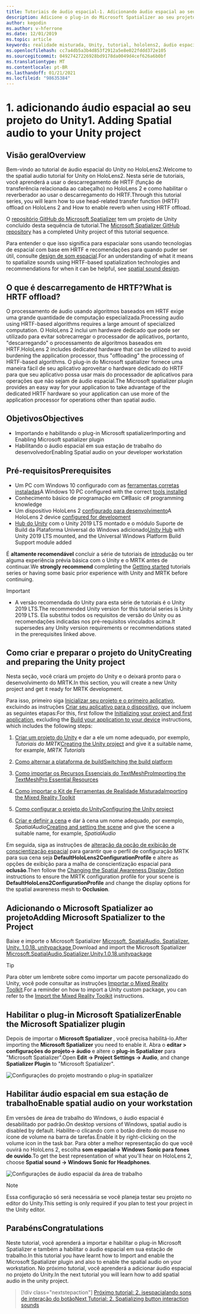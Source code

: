 ```yaml
---
title: Tutoriais de áudio espacial-1. Adicionando áudio espacial ao seu projeto
description: Adicione o plug-in do Microsoft Spatializer ao seu projeto do Unity para acessar o descarregamento de hardware do HoloLens 2 HRTF.
author: kegodin
ms.author: v-hferrone
ms.date: 12/01/2019
ms.topic: article
keywords: realidade misturada, Unity, tutorial, hololens2, áudio espacial, MRTK, kit de ferramentas de realidade mista, UWP, Windows 10, HRTF, função de transferência relacionada ao cabeçalho, reverberação, Microsoft Spatializer
ms.openlocfilehash: cc7a4db5a3b4d853f2912a5e8e022fddd372e105
ms.sourcegitcommit: 04927427226928bd9178da0049d4cef626a6b0bf
ms.translationtype: MT
ms.contentlocale: pt-BR
ms.lasthandoff: 01/21/2021
ms.locfileid: "98635384"
---
```

# <a name="1-adding-spatial-audio-to-your-unity-project"></a><span data-ttu-id="1e9a2-105">1. adicionando áudio espacial ao seu projeto do Unity</span><span class="sxs-lookup"><span data-stu-id="1e9a2-105">1. Adding Spatial audio to your Unity project</span></span>

## <a name="overview"></a><span data-ttu-id="1e9a2-106">Visão geral</span><span class="sxs-lookup"><span data-stu-id="1e9a2-106">Overview</span></span>

<span data-ttu-id="1e9a2-107">Bem-vindo ao tutorial de áudio espacial do Unity no HoloLens2.</span><span class="sxs-lookup"><span data-stu-id="1e9a2-107">Welcome to the spatial audio tutorial for Unity on HoloLens2.</span></span> <span data-ttu-id="1e9a2-108">Nesta série de tutoriais, você aprenderá a usar o descarregamento de HRTF (função de transferência relacionada ao cabeçalho) no HoloLens 2 e como habilitar o reverberador ao usar o descarregamento do HRTF.</span><span class="sxs-lookup"><span data-stu-id="1e9a2-108">Through this tutorial series, you will learn how to use head-related transfer function (HRTF) offload on HoloLens 2 and How to enable reverb when using HRTF offload.</span></span>

<span data-ttu-id="1e9a2-109">O [repositório GitHub do Microsoft Spatializer](https://github.com/microsoft/spatialaudio-unity) tem um projeto de Unity concluído desta sequência de tutorial.</span><span class="sxs-lookup"><span data-stu-id="1e9a2-109">The [Microsoft Spatializer GitHub repository](https://github.com/microsoft/spatialaudio-unity) has a completed Unity project of this tutorial sequence.</span></span>

<span data-ttu-id="1e9a2-110">Para entender o que isso significa para espacialar sons usando tecnologias de espacial com base em HRTF e recomendações para quando puder ser útil, consulte [design de som espacial](/windows/mixed-reality/spatial-sound-design).</span><span class="sxs-lookup"><span data-stu-id="1e9a2-110">For an understanding of what it means to spatialize sounds using HRTF-based spatialization technologies and recommendations for when it can be helpful, see [spatial sound design](/windows/mixed-reality/spatial-sound-design).</span></span>

## <a name="what-is-hrtf-offload"></a><span data-ttu-id="1e9a2-111">O que é descarregamento de HRTF?</span><span class="sxs-lookup"><span data-stu-id="1e9a2-111">What is HRTF offload?</span></span>

<span data-ttu-id="1e9a2-112">O processamento de áudio usando algoritmos baseados em HRTF exige uma grande quantidade de computação especializada.</span><span class="sxs-lookup"><span data-stu-id="1e9a2-112">Processing audio using HRTF-based algorithms requires a large amount of specialized computation.</span></span> <span data-ttu-id="1e9a2-113">O HoloLens 2 inclui um hardware dedicado que pode ser utilizado para evitar sobrecarregar o processador de aplicativos, portanto, "descarregando" o processamento de algoritmos baseados em HRTF.</span><span class="sxs-lookup"><span data-stu-id="1e9a2-113">HoloLens 2 includes dedicated hardware that can be utilized to avoid burdening the application processor, thus "offloading" the processing of HRTF-based algorithms.</span></span>  <span data-ttu-id="1e9a2-114">O plug-in do Microsoft spatializer fornece uma maneira fácil de seu aplicativo aproveitar o hardware dedicado do HRTF para que seu aplicativo possa usar mais do processador de aplicativos para operações que não sejam de áudio espacial.</span><span class="sxs-lookup"><span data-stu-id="1e9a2-114">The Microsoft spatializer plugin provides an easy way for your application to take advantage of the dedicated HRTF hardware so your application can use more of the application processor for operations other than spatial audio.</span></span>

## <a name="objectives"></a><span data-ttu-id="1e9a2-115">Objetivos</span><span class="sxs-lookup"><span data-stu-id="1e9a2-115">Objectives</span></span>

* <span data-ttu-id="1e9a2-116">Importando e habilitando o plug-in Microsoft spatializer</span><span class="sxs-lookup"><span data-stu-id="1e9a2-116">Importing and Enabling Microsoft spatializer plugin</span></span>
* <span data-ttu-id="1e9a2-117">Habilitando o áudio espacial em sua estação de trabalho do desenvolvedor</span><span class="sxs-lookup"><span data-stu-id="1e9a2-117">Enabling Spatial audio on your developer workstation</span></span>

## <a name="prerequisites"></a><span data-ttu-id="1e9a2-118">Pré-requisitos</span><span class="sxs-lookup"><span data-stu-id="1e9a2-118">Prerequisites</span></span>

* <span data-ttu-id="1e9a2-119">Um PC com Windows 10 configurado com as [ferramentas corretas instaladas](../../install-the-tools.md)</span><span class="sxs-lookup"><span data-stu-id="1e9a2-119">A Windows 10 PC configured with the correct [tools installed](../../install-the-tools.md)</span></span>
* <span data-ttu-id="1e9a2-120">Conhecimento básico de programação em C#</span><span class="sxs-lookup"><span data-stu-id="1e9a2-120">Basic c# programming knowledge</span></span>
* <span data-ttu-id="1e9a2-121">Um dispositivo HoloLens 2 [configurado para desenvolvimento](../../platform-capabilities-and-apis/using-visual-studio.md#enabling-developer-mode)</span><span class="sxs-lookup"><span data-stu-id="1e9a2-121">A HoloLens 2 device [configured for development](../../platform-capabilities-and-apis/using-visual-studio.md#enabling-developer-mode)</span></span>
* <span data-ttu-id="1e9a2-122"><a href="https://docs.unity3d.com/Manual/GettingStartedInstallingHub.html" target="_blank">Hub do Unity</a> com o Unity 2019 LTS montado e o módulo Suporte de Build da Plataforma Universal do Windows adicionado</span><span class="sxs-lookup"><span data-stu-id="1e9a2-122"><a href="https://docs.unity3d.com/Manual/GettingStartedInstallingHub.html" target="_blank">Unity Hub</a> with Unity 2019 LTS mounted, and the Universal Windows Platform Build Support module added</span></span>

<span data-ttu-id="1e9a2-123">É **altamente recomendável** concluir a série de tutoriais de [introdução](mr-learning-base-01.md) ou ter alguma experiência prévia básica com o Unity e o MRTK antes de continuar.</span><span class="sxs-lookup"><span data-stu-id="1e9a2-123">We **strongly recommend** completing the [Getting started](mr-learning-base-01.md) tutorials series or having some basic prior experience with Unity and MRTK before continuing.</span></span>

> [!IMPORTANT]
>
> * <span data-ttu-id="1e9a2-124">A versão recomendada do Unity para esta série de tutoriais é o Unity 2019 LTS.</span><span class="sxs-lookup"><span data-stu-id="1e9a2-124">The recommended Unity version for this tutorial series is Unity 2019 LTS.</span></span> <span data-ttu-id="1e9a2-125">Ela substitui todos os requisitos de versão do Unity ou as recomendações indicadas nos pré-requisitos vinculados acima.</span><span class="sxs-lookup"><span data-stu-id="1e9a2-125">It supersedes any Unity version requirements or recommendations stated in the prerequisites linked above.</span></span>

## <a name="creating-and-preparing-the-unity-project"></a><span data-ttu-id="1e9a2-126">Como criar e preparar o projeto do Unity</span><span class="sxs-lookup"><span data-stu-id="1e9a2-126">Creating and preparing the Unity project</span></span>

<span data-ttu-id="1e9a2-127">Nesta seção, você criará um projeto do Unity e o deixará pronto para o desenvolvimento do MRTK.</span><span class="sxs-lookup"><span data-stu-id="1e9a2-127">In this section, you will create a new Unity project and get it ready for MRTK development.</span></span>

<span data-ttu-id="1e9a2-128">Para isso, primeiro siga [Inicializar seu projeto e o primeiro aplicativo](mr-learning-base-02.md), excluindo as instruções [Criar seu aplicativo para o dispositivo](mr-learning-base-02.md#building-your-application-to-your-hololens-2), que incluem as seguintes etapas:</span><span class="sxs-lookup"><span data-stu-id="1e9a2-128">For this, first follow the [Initializing your project and first application](mr-learning-base-02.md), excluding the [Build your application to your device](mr-learning-base-02.md#building-your-application-to-your-hololens-2) instructions, which includes the following steps:</span></span>

1. <span data-ttu-id="1e9a2-129">[Criar um projeto do Unity](mr-learning-base-02.md#creating-the-unity-project) e dar a ele um nome adequado, por exemplo, *Tutoriais do MRTK*</span><span class="sxs-lookup"><span data-stu-id="1e9a2-129">[Creating the Unity project](mr-learning-base-02.md#creating-the-unity-project) and give it a suitable name, for example, *MRTK Tutorials*</span></span>

1. [<span data-ttu-id="1e9a2-130">Como alternar a plataforma de build</span><span class="sxs-lookup"><span data-stu-id="1e9a2-130">Switching the build platform</span></span>](mr-learning-base-02.md#configuring-the-unity-project)

1. [<span data-ttu-id="1e9a2-131">Como importar os Recursos Essenciais do TextMeshPro</span><span class="sxs-lookup"><span data-stu-id="1e9a2-131">Importing the TextMeshPro Essential Resources</span></span>](mr-learning-base-02.md#importing-the-textmeshpro-essential-resources)

1. [<span data-ttu-id="1e9a2-132">Como importar o Kit de Ferramentas de Realidade Misturada</span><span class="sxs-lookup"><span data-stu-id="1e9a2-132">Importing the Mixed Reality Toolkit</span></span>](mr-learning-base-02.md#importing-the-mixed-reality-toolkit)

1. [<span data-ttu-id="1e9a2-133">Como configurar o projeto do Unity</span><span class="sxs-lookup"><span data-stu-id="1e9a2-133">Configuring the Unity project</span></span>](mr-learning-base-02.md#configuring-the-unity-project)

1. <span data-ttu-id="1e9a2-134">[Criar e definir a cena](mr-learning-base-02.md#creating-and-configuring-the-scene) e dar à cena um nome adequado, por exemplo, *SpatialAudio*</span><span class="sxs-lookup"><span data-stu-id="1e9a2-134">[Creating and setting the scene](mr-learning-base-02.md#creating-and-configuring-the-scene) and give the scene a suitable name, for example, *SpatialAudio*</span></span>

<span data-ttu-id="1e9a2-135">Em seguida, siga as instruções de [alteração da opção de exibição de conscientização espacial](mr-learning-base-03.md#changing-the-spatial-awareness-display-option) para garantir que o perfil de configuração MRTK para sua cena seja **DefaultHoloLens2ConfigurationProfile** e altere as opções de exibição para a malha de conscientização espacial para **oclusão**.</span><span class="sxs-lookup"><span data-stu-id="1e9a2-135">Then follow the [Changing the Spatial Awareness Display Option](mr-learning-base-03.md#changing-the-spatial-awareness-display-option) instructions to ensure the MRTK configuration profile for your scene is **DefaultHoloLens2ConfigurationProfile** and change the display options for the spatial awareness mesh to **Occlusion**.</span></span>

## <a name="adding-microsoft-spatializer-to-the-project"></a><span data-ttu-id="1e9a2-136">Adicionando o Microsoft Spatializer ao projeto</span><span class="sxs-lookup"><span data-stu-id="1e9a2-136">Adding Microsoft Spatializer to the Project</span></span>

<span data-ttu-id="1e9a2-137">Baixe e importe o Microsoft Spatializer  <a href="https://github.com/microsoft/spatialaudio-unity/releases/download/v1.0.18/Microsoft.SpatialAudio.Spatializer.Unity.1.0.18.unitypackage" target="_blank">Microsoft. SpatialAudio. Spatializer. Unity. 1.0.18. unitypackage </a></span><span class="sxs-lookup"><span data-stu-id="1e9a2-137">Download and import the Microsoft Spatializer  <a href="https://github.com/microsoft/spatialaudio-unity/releases/download/v1.0.18/Microsoft.SpatialAudio.Spatializer.Unity.1.0.18.unitypackage" target="_blank">Microsoft.SpatialAudio.Spatializer.Unity.1.0.18.unitypackage </a></span></span>

>[!TIP]
> <span data-ttu-id="1e9a2-138">Para obter um lembrete sobre como importar um pacote personalizado do Unity, você pode consultar as instruções [Importar o Mixed Reality Toolkit](../../../mrlearning-base-ch1.md#import-the-mixed-reality-toolkit).</span><span class="sxs-lookup"><span data-stu-id="1e9a2-138">For a reminder on how to import a Unity custom package, you can refer to the [Import the Mixed Reality Toolkit](../../../mrlearning-base-ch1.md#import-the-mixed-reality-toolkit) instructions.</span></span>

## <a name="enable-the-microsoft-spatializer-plugin"></a><span data-ttu-id="1e9a2-139">Habilitar o plug-in Microsoft Spatializer</span><span class="sxs-lookup"><span data-stu-id="1e9a2-139">Enable the Microsoft Spatializer plugin</span></span>

<span data-ttu-id="1e9a2-140">Depois de importar o **Microsoft Spatializer** , você precisa habilitá-lo.</span><span class="sxs-lookup"><span data-stu-id="1e9a2-140">After importing the **Microsoft Spatializer** you need to enable it.</span></span> <span data-ttu-id="1e9a2-141">Abra o **editar > configurações do projeto-> áudio** e altere o **plug-in Spatializer** para "Microsoft Spatializer".</span><span class="sxs-lookup"><span data-stu-id="1e9a2-141">Open **Edit -> Project Settings -> Audio**, and change **Spatializer Plugin** to "Microsoft Spatializer".</span></span>

![Configurações do projeto mostrando o plug-in spatializer](images/spatial-audio/spatial-audio-01-section3-step1-1.png)

## <a name="enable-spatial-audio-on-your-workstation"></a><span data-ttu-id="1e9a2-143">Habilitar áudio espacial em sua estação de trabalho</span><span class="sxs-lookup"><span data-stu-id="1e9a2-143">Enable spatial audio on your workstation</span></span>

<span data-ttu-id="1e9a2-144">Em versões de área de trabalho do Windows, o áudio espacial é desabilitado por padrão.</span><span class="sxs-lookup"><span data-stu-id="1e9a2-144">On desktop versions of Windows, spatial audio is disabled by default.</span></span> <span data-ttu-id="1e9a2-145">Habilite-o clicando com o botão direito do mouse no ícone de volume na barra de tarefas.</span><span class="sxs-lookup"><span data-stu-id="1e9a2-145">Enable it by right-clicking on the volume icon in the task bar.</span></span> <span data-ttu-id="1e9a2-146">Para obter a melhor representação do que você ouvirá no HoloLens 2, escolha **som espacial-> Windows Sonic para fones de ouvido**.</span><span class="sxs-lookup"><span data-stu-id="1e9a2-146">To get the best representation of what you'll hear on HoloLens 2, choose **Spatial sound -> Windows Sonic for Headphones**.</span></span>

![Configurações de áudio espacial da área de trabalho](images/spatial-audio/spatial-audio-01-section4-step1-1.png)

> [!NOTE]
> <span data-ttu-id="1e9a2-148">Essa configuração só será necessária se você planeja testar seu projeto no editor do Unity.</span><span class="sxs-lookup"><span data-stu-id="1e9a2-148">This setting is only required if you plan to test your project in the Unity editor.</span></span>

## <a name="congratulations"></a><span data-ttu-id="1e9a2-149">Parabéns</span><span class="sxs-lookup"><span data-stu-id="1e9a2-149">Congratulations</span></span>

<span data-ttu-id="1e9a2-150">Neste tutorial, você aprenderá a importar e habilitar o plug-in Microsoft Spatializer e também a habilitar o áudio espacial em sua estação de trabalho.</span><span class="sxs-lookup"><span data-stu-id="1e9a2-150">In this tutorial you have learnt how to Import and enable the Microsoft Spatializer plugin and also to enable the spatial audio on your workstation.</span></span>
<span data-ttu-id="1e9a2-151">No próximo tutorial, você aprenderá a adicionar áudio espacial no projeto do Unity.</span><span class="sxs-lookup"><span data-stu-id="1e9a2-151">In the next tutorial you will learn how to add spatial audio in the unity project.</span></span>

> [!div class="nextstepaction"]
> [<span data-ttu-id="1e9a2-152">Próximo tutorial: 2. isespacialando sons de interação do botão</span><span class="sxs-lookup"><span data-stu-id="1e9a2-152">Next Tutorial: 2. Spatializing button interaction sounds</span></span>](unity-spatial-audio-ch2.md)
